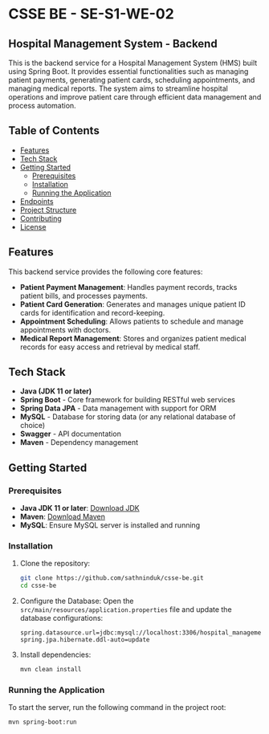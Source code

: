 # CSSE BE - SE-S1-WE-02
## Hospital Management System - Backend

This is the backend service for a Hospital Management System (HMS) built using Spring Boot. It provides essential functionalities such as managing patient payments, generating patient cards, scheduling appointments, and managing medical reports. The system aims to streamline hospital operations and improve patient care through efficient data management and process automation.

## Table of Contents
- [Features](#features)
- [Tech Stack](#tech-stack)
- [Getting Started](#getting-started)
  - [Prerequisites](#prerequisites)
  - [Installation](#installation)
  - [Running the Application](#running-the-application)
- [Endpoints](#endpoints)
- [Project Structure](#project-structure)
- [Contributing](#contributing)
- [License](#license)

## Features
This backend service provides the following core features:

- **Patient Payment Management**: Handles payment records, tracks patient bills, and processes payments.
- **Patient Card Generation**: Generates and manages unique patient ID cards for identification and record-keeping.
- **Appointment Scheduling**: Allows patients to schedule and manage appointments with doctors.
- **Medical Report Management**: Stores and organizes patient medical records for easy access and retrieval by medical staff.

## Tech Stack
- **Java (JDK 11 or later)**
- **Spring Boot** - Core framework for building RESTful web services
- **Spring Data JPA** - Data management with support for ORM
- **MySQL** - Database for storing data (or any relational database of choice)
- **Swagger** - API documentation
- **Maven** - Dependency management

## Getting Started

### Prerequisites
- **Java JDK 11 or later**: [Download JDK](https://www.oracle.com/java/technologies/javase-jdk11-downloads.html)
- **Maven**: [Download Maven](https://maven.apache.org/download.cgi)
- **MySQL**: Ensure MySQL server is installed and running

### Installation
1. Clone the repository:
    ```bash
    git clone https://github.com/sathninduk/csse-be.git
    cd csse-be
    ```

2. Configure the Database:
    Open the `src/main/resources/application.properties` file and update the database configurations:
    ```properties
    spring.datasource.url=jdbc:mysql://localhost:3306/hospital_management
    spring.jpa.hibernate.ddl-auto=update
    ```

3. Install dependencies:
    ```bash
    mvn clean install
    ```

### Running the Application
To start the server, run the following command in the project root:
```bash
mvn spring-boot:run